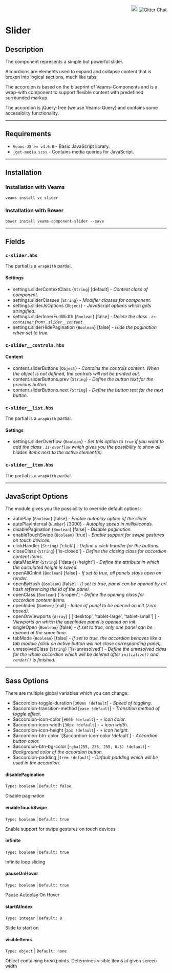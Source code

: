 <p align='right'>
    <a href='https://badge.fury.io/bo/veams-component-slider'><img src='https://badge.fury.io/bo/veams-component-slider.svg' alt='Bower version' height='20'></a>
    <a href='https://gitter.im/Sebastian-Fitzner/Veams?utm_source=badge&utm_medium=badge&utm_campaign=pr-badge'><img src='https://badges.gitter.im/Sebastian-Fitzner/Veams.svg' alt='Gitter Chat' /></a>
</p>

# Slider

## Description

The component represents a simple but powerful slider. 

Accordions are elements used to expand and collapse content that is broken into logical sections, much like tabs.

The accordion is based on the blueprint of Veams-Components and is a wrap-with component to support flexible content with predefined surrounded markup.

The accordion is jQuery-free (we use Veams-Query) and contains some accessiblity functionality.

-----------

## Requirements
- `Veams-JS >= v4.0.0` - Basic JavaScript library. 
- `_get-media.scss` - Contains media queries for JavaScript.

-----------

## Installation 

### Installation with Veams

`veams install vc slider`

### Installation with Bower

`bower install veams-component-slider --save`

----------- 

## Fields

### `c-slider.hbs`

The partial is a `wrapWith` partial.

#### Settings
- settings.sliderContextClass {`String`} [default] - _Context class of component._
- settings.sliderClasses {`String`} - _Modifier classes for component._
- settings.sliderJsOptions {`Object`} - _JavaScript options which gets stringified._
- settings.sliderInnerFullWidth {`Boolean`} [false] - _Delete the class `.is-container` from `.slider__content`._
- settings.sliderHidePagination {`Boolean`} [false] - _Hide the pagination when set to true._

### `c-slider__controls.hbs`

#### Content
- content.sliderButtons {`Object`} - _Contains the controls content. When the object is not defined, the controls will not be printed out._
- content.sliderButtons.prev {`String`} - _Define the button text for the previous button._
- content.sliderButtons.next {`String`} - _Define the button text for the next button._

### `c-slider__list.hbs`

The partial is a `wrapWith` partial.

#### Settings
- settings.sliderOverflow {`Boolean`} - _Set this option to `true` if you want to add the class `.is-overflow` which gives you the possibility to show all hidden items next to the active element(s)._


### `c-slider__item.hbs`

The partial is a `wrapWith` partial.

-------------

## JavaScript Options

The module gives you the possibility to override default options: 

- autoPlay {`Boolean`} [false] - _Enable autoplay option of the slider._
- autoPlayInterval {`Number`} [3000] - _Autoplay speed in milliseconds._
- disablePagination {`Boolean`} [false] - _Disable pagination._
- enableTouchSwipe {`Boolean`} [true] - _Enable support for swipe gestures on touch devices._
- clickHandler {`String`} ['click'] - _Define a click handler for the buttons._
- closeClass {`String`} ['is-closed'] - _Define the closing class for accordion content items._
- dataMaxAttr {`String`} ['data-js-height'] - _Define the attribute in which the calculated height is saved._
- openAllOnInit {`Boolean`} [false] - _If set to true, all panels stays open on render._
- openByHash {`Boolean`} [false] - _If set to true, panel can be opened by url hash referencing the id of the panel._
- openClass {`Boolean`} ['is-open'] - _Define the opening class for accordion content items._
- openIndex {`Number`} [null] - _Index of panel to be opened on init (zero based)._
- openOnViewports {`Array`} [ ['desktop', 'tablet-large', 'tablet-small'] ] - _Viewports on which the openIndex panel is opened on init._
- singleOpen {`Boolean`} [false] - _If set to true, only one panel can be opened at the same time._
- tabMode {`Boolean`} [false] - _If set to true, the accordion behaves like a tab module (click on active button will not close corresponding panel)._
- unresolvedClass {`String`} ['is-unresolved'] - _Define the unresolved class for the whole accordion which will be deleted after `initialize()` and `render()` is finished._

------------

## Sass Options

There are multiple global variables which you can change: 
- $accordion-toggle-duration [`300ms !default`] - _Speed of toggling._
- $accordion-transition-method [`ease !default`] - _Transition method of toggle effect._
- $accordion-icon-color [`#666 !default`] - _+ icon color._
- $accordion-icon-width [`30px !default`] - _+ icon width._
- $accordion-icon-height [`2px !default`] - _+ icon height._
- $accordion-btn-color `[$accordion-icon-color !default`] - _Accordion button color._
- $accordion-btn-bg-color [`rgba(255, 255, 255, 0.5) !default`] - _Background color of the accordion button._
- $accordion-padding [`1rem !default`] - _Default padding which will be used in the accordion._


#### disablePagination
`Type: boolean` | `Default: false`

Disable pagination

#### enableTouchSwipe
`Type: boolean` | `Default: true`

Enable support for swipe gestures on touch devices

#### infinite
`Type: boolean` | `Default: true`

Infinite loop sliding

#### pauseOnHover
`Type: boolean` | `Default: true`

Pause Autoplay On Hover

#### startAtIndex
`Type: integer` | `Default: 0`

Slide to start on

#### visibleItems
`Type: object` | `Default: none`

Object containing breakpoints. Determines visible items at given screen width